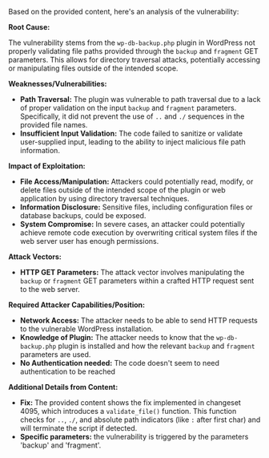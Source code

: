 Based on the provided content, here's an analysis of the vulnerability:

**Root Cause:**

The vulnerability stems from the `wp-db-backup.php` plugin in WordPress not properly validating file paths provided through the `backup` and `fragment` GET parameters. This allows for directory traversal attacks, potentially accessing or manipulating files outside of the intended scope.

**Weaknesses/Vulnerabilities:**

*   **Path Traversal:** The plugin was vulnerable to path traversal due to a lack of proper validation on the input `backup` and `fragment` parameters. Specifically, it did not prevent the use of `..` and `./` sequences in the provided file names.
*   **Insufficient Input Validation:** The code failed to sanitize or validate user-supplied input, leading to the ability to inject malicious file path information.

**Impact of Exploitation:**

*   **File Access/Manipulation:** Attackers could potentially read, modify, or delete files outside of the intended scope of the plugin or web application by using directory traversal techniques.
*   **Information Disclosure:**  Sensitive files, including configuration files or database backups, could be exposed.
*   **System Compromise:**  In severe cases, an attacker could potentially achieve remote code execution by overwriting critical system files if the web server user has enough permissions.

**Attack Vectors:**

*   **HTTP GET Parameters:** The attack vector involves manipulating the `backup` or `fragment` GET parameters within a crafted HTTP request sent to the web server.

**Required Attacker Capabilities/Position:**

*   **Network Access:** The attacker needs to be able to send HTTP requests to the vulnerable WordPress installation.
*   **Knowledge of Plugin:** The attacker needs to know that the `wp-db-backup.php` plugin is installed and how the relevant `backup` and `fragment` parameters are used.
*   **No Authentication needed:**  The code doesn't seem to need authentication to be reached

**Additional Details from Content:**

*   **Fix:** The provided content shows the fix implemented in changeset 4095, which introduces a `validate_file()` function. This function checks for `..`, `./`, and absolute path indicators (like `:` after first char) and will terminate the script if detected.
*   **Specific parameters:** the vulnerability is triggered by the parameters 'backup' and 'fragment'.